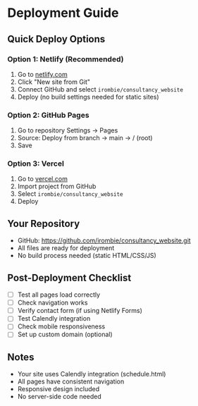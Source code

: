 # Deployment Guide

## Quick Deploy Options

### Option 1: Netlify (Recommended)
1. Go to [netlify.com](https://netlify.com)
2. Click "New site from Git"
3. Connect GitHub and select `irombie/consultancy_website`
4. Deploy (no build settings needed for static sites)

### Option 2: GitHub Pages
1. Go to repository Settings → Pages
2. Source: Deploy from branch → main → / (root)
3. Save

### Option 3: Vercel
1. Go to [vercel.com](https://vercel.com)
2. Import project from GitHub
3. Select `irombie/consultancy_website`
4. Deploy

## Your Repository
- GitHub: https://github.com/irombie/consultancy_website.git
- All files are ready for deployment
- No build process needed (static HTML/CSS/JS)

## Post-Deployment Checklist
- [ ] Test all pages load correctly
- [ ] Check navigation works
- [ ] Verify contact form (if using Netlify Forms)
- [ ] Test Calendly integration
- [ ] Check mobile responsiveness
- [ ] Set up custom domain (optional)

## Notes
- Your site uses Calendly integration (schedule.html)
- All pages have consistent navigation
- Responsive design included
- No server-side code needed
